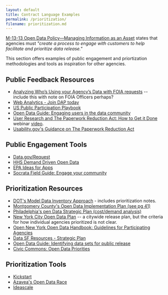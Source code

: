 ```yaml
---
layout: default
title: Contract Language Examples
permalink: /prioritization/
filename: prioritization.md
---
```


[M-13-13 Open Data Policy—Managing Information as an Asset](https://project-open-data.cio.gov/policy-memo/) states that agencies must *"create a process to engage with customers to help facilitate and prioritize data release."*

This section offers examples of public engagement and priortization methodologies and tools as inspiration for other agencies.

Public Feedback Resources
--------------------------------------------
* [Analyzing Who’s Using your Agency’s Data with FOIA requests](http://www.digitalgov.gov/2014/12/19/whos-using-your-agencys-data/) -- include this with note on FOIA Officers perhaps?
* [Web Analytics - Join DAP today](http://www.digitalgov.gov/services/dap)
* [US Public Participation Playbook](http://participation.usa.gov/)
* [Open Data Guide: Engaging users in the data community](http://opendata.guide/chapter8.html)
* [User Research and The Paperwork Reduction Act: How to Get it Done](http://www.digitalgov.gov/event/user-research-and-the-paperwork-reduction-act/) webinar [video](https://www.youtube.com/watch?v=_cqE4a8oAHU).
* [Usability.gov's Guidance on The Paperwork Reduction Act](http://www.usability.gov/how-to-and-tools/guidance/pra-overview.html)

Public Engagement Tools
----------------------------------------

* [Data.gov/Request](https://data.gov/request)
* [HHS Demand Driven Open Data](http://teal.ddod.us/wiki/Main_Page)
* [EPA Ideas for Apps](http://www.epa.gov/mygreenapps/ideas.html)
* [Socrata Field Guide: Engage your community](https://www.socrata.com/open-data-field-guide/engage-your-community/)

Prioritization Resources
----------------------------------------
* [DOT's Model Data Inventory Approach](http://www.dot.gov/sites/dot.gov/files/docs/DOT%20-%20OpenData%20-%20Data%20Inventory%20Approach.pdf) - includes prioritization notes. 
* [Montgomery County's Open Data Implementation Plan (see pg 41)](http://montgomerycountymd.gov/open/Resources/Files/OpenDataImplementationPlan_FY14.pdf)
* [Philadelphia's pen Data Strategic Plan (cost/demand analysis)](http://cityofphiladelphia.github.io/slash-data/census/)
* [New York City Open Data Plan](http://www.nyc.gov/html/doitt/downloads/pdf/nyc_open_data_plan.pdf) -- a citywide release plan, but the criteria for how individual agencies prioritized is not clear. 
* [Open New York Open Data Handbook: Guidelines for Participating Agencies](https://ny.github.io/open-data-handbook/guidelines.html)
* [Data SF Resources - Strategic Plan](http://datasf.org/resources/)
* [Open Data Guide: Identifying data sets for public release](http://opendata.guide/chapter2.html)
* [Civic Commons: Open Data Priorities](http://wiki.civiccommons.org/Open_Data_Priorities/)

Prioritization Tools
----------------------------------------
* [Kickstart](https://github.com/project-open-data/kickstart)
* [Azavea's Open Data Race](http://opendataphilly.org/contest/)
* [Ideascale](https://datagovau.ideascale.com/)
